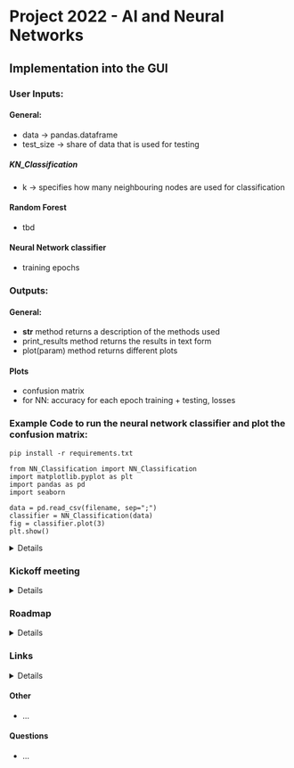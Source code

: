 # Project 2022 - AI and Neural Networks

## Implementation into the GUI
### User Inputs:
#### General: 
  * data -> pandas.dataframe
  * test_size -> share of data that is used for testing
##### KN_Classification
* k -> specifies how many neighbouring nodes are used for classification

#### Random Forest
* tbd
#### Neural Network classifier
* training epochs

### Outputs:
#### General:
  * __str__ method returns a description of the methods used
  * print_results method returns the results in text form
  * plot(param) method returns different plots
#### Plots
* confusion matrix
* for NN: accuracy for each epoch training + testing, losses

### Example Code to run the neural network classifier and plot the confusion matrix:
```
pip install -r requirements.txt
```

```
from NN_Classification import NN_Classification
import matplotlib.pyplot as plt
import pandas as pd
import seaborn

data = pd.read_csv(filename, sep=";")
classifier = NN_Classification(data)
fig = classifier.plot(3)
plt.show()
```


<details>

### Old: Usage Prototype 1 KNeighbours
#### data_import.py
used to import .csv data (only numeric values) into a combination of list of lists for evidence and a list for the labels
input: filepath
returns: evidence, labels

Ex.: to import divorce.csv create folder Data in root dir of repository and put divorce.csv inside. Call import_csv('Filepath')
</details>


### Kickoff meeting
<details>

#### Prerequisites

* github/lab or similar for version control
* Choice of a documentation system, example Mkdocs
* choices in GUI:
  * Classification
    * Neural Networks
    * Random forest
    * discrete vs continuous?
  * Regression?
  * choices of different variables, epochs, layer types, constellations etc?
  * splits, training length
* inputs:
  * training and testing data as split inputs?
  * 
* data must be in list/array etc
* all values must be int/float, no strings etc -> gui/architecture group or our own work?
* Outputs:
  * Classification stats (accuracy for training and testing) with plots
  * confusion matrices
  * mean and standard deviation
  * data info: class distributions, ...
  * influence of each input variable and the result?
</details>

### Roadmap
<details>

#### Prototype 1 - classification only

* read data
* load data into list/array
* classify data using the KNeighbours algorithm
* show basic info, accuracy

#### Prototype 2

* Neural Network classifier

#### Next steps
* further implementation of super class Classification for previous prototypes
* implementing all needed methods
* adding more plotting and display options
* implementing more user influences ex. neural network layers, activation functions etc.
 
#### To-Do Long Term
* revising the KNeighbours Classification
* Implementing the random forest classifier
* Adding a method for the timeseries dataset

</details>

### Links
<details>
* Git Crash Course: https://www.youtube.com/watch?v=SWYqp7iY_Tc
* Tensorflow documentation: https://www.tensorflow.org/
* TF RandomForest: https://www.tensorflow.org/decision_forests/api_docs/python/tfdf/keras/RandomForestModel
* TF Regression: https://www.tensorflow.org/tutorials/keras/regression
* TF Classification example: https://www.tensorflow.org/tutorials/keras/classification
* MkDocs (example for documentation framework): https://www.mkdocs.org/
* Git cheat sheet: https://education.github.com/git-cheat-sheet-education.pdf
* Lecture on Neural Networks: https://cs50.harvard.edu/ai/2020/notes/5/
</details>

#### Other
* ...

#### Questions

* ...
